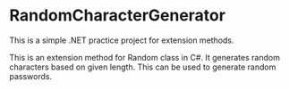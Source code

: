 # RandomCharacterGenerator

This is a simple .NET practice project for extension methods.

This is an extension method for Random class in C#. It generates random characters based on given length. This can be used to generate random passwords.
